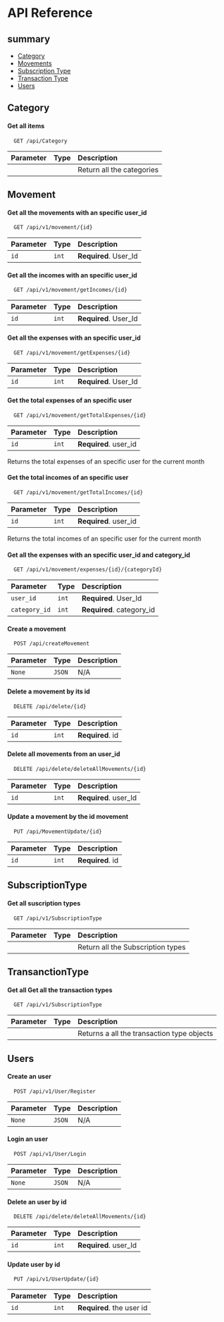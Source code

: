 
# API Reference

## summary

- [Category](#Category)
- [Movements](#Movement)
- [Subscription Type](#SubscriptionType)
- [Transaction Type](#TransanctionType)
- [Users](#Users)


## Category
#### Get all items

```http
  GET /api/Category
```

| Parameter | Type     | Description                |
| :-------- | :------- | :------------------------- |
|           |          | Return all the categories  |

## Movement

#### Get all the movements with an specific user_id

```http
  GET /api/v1/movement/{id}
```

| Parameter | Type     | Description                |
| :-------- | :------- | :------------------------- |
| `id`      | `int`    | **Required**. User_Id  |

#### Get all the incomes with an specific user_id

```http
  GET /api/v1/movement/getIncomes/{id}
```

| Parameter | Type     | Description                       |
| :-------- | :------- | :-------------------------------- |
| `id`      | `int` | **Required**. User_Id             |

#### Get all the expenses with an specific user_id

```http
  GET /api/v1/movement/getExpenses/{id}
```

| Parameter | Type     | Description                       |
| :-------- | :------- | :-------------------------------- |
| `id`      | `int` | **Required**. User_Id |

#### Get the total expenses of an specific user

```http
  GET /api/v1/movement/getTotalExpenses/{id}
```

| Parameter | Type     | Description                       |
| :-------- | :------- | :-------------------------------- |
| `id`      | `int` | **Required**. user_id |

Returns the total expenses of an specific user for the current month

#### Get the total incomes of an specific user

```http
  GET /api/v1/movement/getTotalIncomes/{id}
```

| Parameter | Type     | Description                       |
| :-------- | :------- | :-------------------------------- |
| `id`      | `int` | **Required**. user_id |

 Returns the total incomes of an specific user for the current month

#### Get all the expenses with an specific user_id and category_id

```http
  GET /api/v1/movement/expenses/{id}/{categoryId}
```

| Parameter | Type     | Description                       |
| :-------- | :------- | :-------------------------------- |
| `user_id`      | `int` | **Required**.    User_Id           |
| `category_id`  | `int` | **Required**.  category_id  |


#### Create a movement


```http
  POST /api/createMovement 
```

| Parameter | Type     | Description                       |
| :-------- | :------- | :-------------------------------- |
| `None`    | `JSON`   | N/A                               |


#### Delete a movement by its id
```http
  DELETE /api/delete/{id}
```

| Parameter | Type     | Description                       |
| :-------- | :------- | :-------------------------------- |
| `id`      | `int`    | **Required**. id                  |

#### Delete all movements from an user_id

```http
  DELETE /api/delete/deleteAllMovements/{id}
```

| Parameter | Type     | Description                       |
| :-------- | :------- | :-------------------------------- |
| `id`      | `int`    | **Required**. user_Id             |

#### Update a movement by the id movement

```http
  PUT /api/MovementUpdate/{id} 
```

| Parameter | Type     | Description                       |
| :-------- | :------- | :-------------------------------- |
| `id`      | `int`    | **Required**. id                  |


## SubscriptionType

#### Get all suscription types

```http
  GET /api/v1/SubscriptionType
```

| Parameter | Type     | Description                |
| :-------- | :------- | :------------------------- |
|           |          | Return all the Subscription types  |

## TransanctionType

#### Get all Get all the transaction types

```http
  GET /api/v1/SubscriptionType
```

| Parameter | Type     | Description                |
| :-------- | :------- | :------------------------- |
|           |          | Returns a all the transaction type objects |

## Users

#### Create an user

```http
  POST /api/v1/User/Register
```


| Parameter | Type     | Description                       |
| :-------- | :------- | :-------------------------------- |
| `None`    | `JSON`   | N/A                               |

#### Login an user

```http
  POST /api/v1/User/Login
```


| Parameter | Type     | Description                       |
| :-------- | :------- | :-------------------------------- |
| `None`    | `JSON`   | N/A                               |

#### Delete an user by id

```http
  DELETE /api/delete/deleteAllMovements/{id}
```

| Parameter | Type     | Description                       |
| :-------- | :------- | :-------------------------------- |
| `id`      | `int`    | **Required**. user_Id             |

#### Update user by id

```http
  PUT /api/v1/UserUpdate/{id}
```

| Parameter | Type     | Description                       |
| :-------- | :------- | :-------------------------------- |
| `id`      | `int`    | **Required**. the user id                  |




